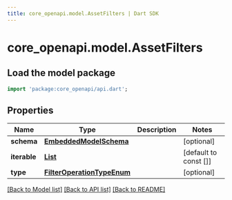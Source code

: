 ```yaml
---
title: core_openapi.model.AssetFilters | Dart SDK
---
```


# core_openapi.model.AssetFilters

## Load the model package
```dart
import 'package:core_openapi/api.dart';
```

## Properties
Name | Type | Description | Notes
------------ | ------------- | ------------- | -------------
**schema** | [**EmbeddedModelSchema**](EmbeddedModelSchema.md) |  | [optional] 
**iterable** | [**List<AssetFilter>**](AssetFilter.md) |  | [default to const []]
**type** | [**FilterOperationTypeEnum**](FilterOperationTypeEnum.md) |  | [optional] 

[[Back to Model list]](../README.md#documentation-for-models) [[Back to API list]](../README.md#documentation-for-api-endpoints) [[Back to README]](../README.md)


